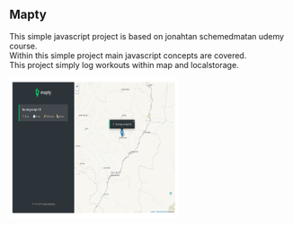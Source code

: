 ## Mapty
  
This simple javascript project is based on jonahtan schemedmatan udemy course.  
Within this simple project main javascript concepts are covered.  
This project simply log workouts within map and localstorage.  

<img src="./screenshots.png" style="width: 300px; height: 250px;">